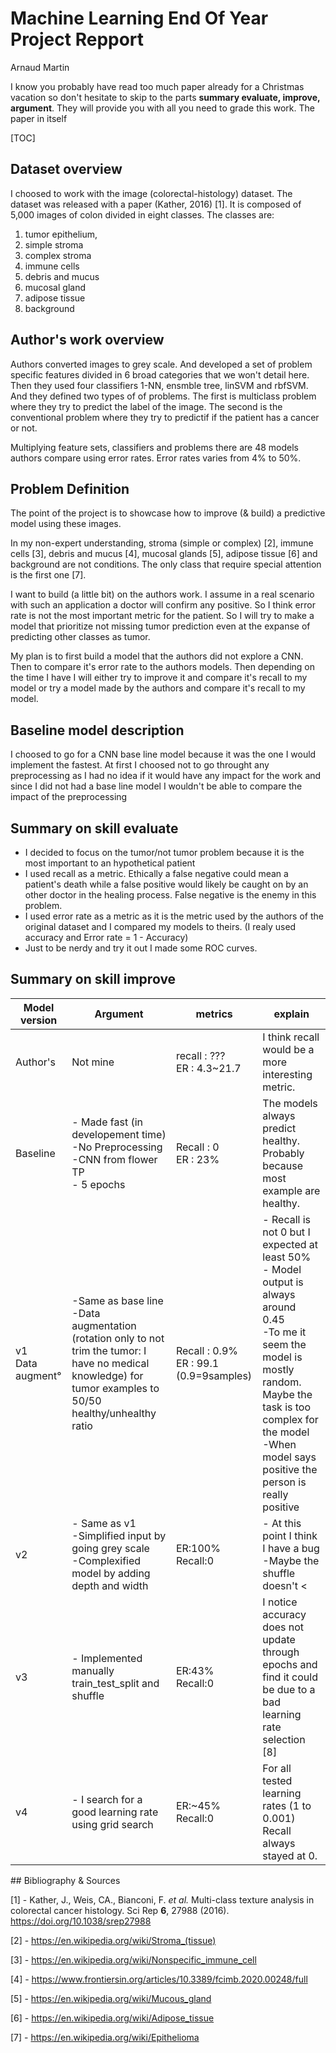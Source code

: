 # Machine Learning End Of Year Project Repport

Arnaud Martin

I know you probably have read too much paper already for a Christmas vacation so don't hesitate to skip to the parts **summary evaluate, improve, argument**. They will provide you with all you need to grade this work. The paper in itself 

[TOC]

## Dataset overview

I choosed to work with the image (colorectal-histology) dataset. The dataset was released with a paper (Kather, 2016) [1]. It is composed of 5,000 images of colon divided in eight classes.  The classes are:

1. tumor epithelium, 
2. simple stroma
3. complex stroma
4. immune cells
5. debris and mucus
6. mucosal gland
7. adipose tissue
8. background

## Author's work overview

 Authors converted images to grey scale. And developed a set of problem specific features divided in 6 broad categories that we won't detail here. Then they used four classifiers 1-NN, ensmble tree, linSVM and rbfSVM. And they defined two types of of problems. The first is multiclass problem where they try to predict the label of the image. The second is the conventional problem where they try to predictif if the patient has a cancer or not.

Multiplying feature sets, classifiers and problems there are 48 models authors compare using error rates. Error rates varies from 4% to 50%.

## Problem Definition

The point of the project is to showcase how to improve (& build) a predictive model using these images.

In my non-expert understanding, stroma (simple or complex) [2],  immune cells [3], debris and mucus [4], mucosal glands [5],  adipose tissue [6] and background are not conditions. The only class that require special attention is the first one [7].  

I want to build (a little bit) on the authors work. I assume in a real scenario with such an application a doctor will confirm any positive. So I think error rate is not the most important metric for the patient. So I will try to make a model that prioritize not missing tumor prediction even at the expanse of predicting other classes as tumor.

My plan is to first build a model that the authors did not explore a CNN. Then to compare it's error rate to the authors models. Then depending on the time I have I will either try to improve it and compare it's recall to my model or try a model made by the authors and compare it's recall to my model. 

## Baseline model description

I choosed to go for a CNN base line model because it was the one I would implement the fastest. At first I choosed not to go throught any preprocessing as I had no idea if it would have any impact for the work and since I did not had a base line model I wouldn't be able to compare the impact of the preprocessing





## Summary on skill evaluate

* I decided to focus on the tumor/not tumor problem because it is the most important to an hypothetical patient
* I used recall as a metric. Ethically a false negative could mean a patient's death while a false positive would likely be caught on by an other doctor in the healing process. False negative is the enemy in this problem.
* I used error rate as a metric as it is the metric used by the authors of the original dataset and I compared my models to theirs. (I realy used accuracy and Error rate = 1 - Accuracy)
* Just to be nerdy and try it out I made some ROC curves.

## Summary on skill improve 

| Model version         | Argument                                                     | metrics                                     | explain                                                      |
| --------------------- | ------------------------------------------------------------ | ------------------------------------------- | ------------------------------------------------------------ |
| Author's              | Not mine                                                     | recall : ???<br />ER : 4.3~21.7             | I think recall would be a more interesting metric.           |
| Baseline              | - Made fast (in developement time)<br />-No Preprocessing<br />-CNN from flower TP<br />- 5 epochs | Recall : 0<br />ER : 23%                    | The models always predict healthy. Probably because most example are healthy. |
| v1<br />Data augment° | -Same as base line<br />-Data augmentation (rotation only to not trim the tumor: I have no medical knowledge) for tumor examples to 50/50 healthy/unhealthy ratio | Recall : 0.9%<br />ER : 99.1 (0.9=9samples) | - Recall is not 0 but I expected at least 50%<br />- Model output is always around 0.45 <br />-To me it seem the model is mostly random. Maybe the task is too complex for the model<br />-When model says positive the person is really positive |
| v2                    | - Same as v1<br />-Simplified input by going grey scale<br />-Complexified model by adding depth and width | ER:100%<br />Recall:0                       | - At this point I think I have a bug<br />-Maybe the shuffle doesn't < |
| v3   | - Implemented manually train_test_split and shuffle   | ER:43%<br />Recall:0  | I notice accuracy does not update through epochs and find it could be due to a bad learning rate selection [8] |
| v4   | - I search for a good learning rate using grid search | ER:~45%<br />Recall:0 | For all tested learning rates (1 to 0.001) Recall always stayed at 0. |





## Bibliography & Sources

[1] - Kather, J., Weis, CA., Bianconi, F. *et al.* Multi-class texture analysis in colorectal cancer histology. Sci Rep **6**, 27988 (2016). https://doi.org/10.1038/srep27988

[2] - https://en.wikipedia.org/wiki/Stroma_(tissue)

[3] - https://en.wikipedia.org/wiki/Nonspecific_immune_cell

[4] - https://www.frontiersin.org/articles/10.3389/fcimb.2020.00248/full

[5] - https://en.wikipedia.org/wiki/Mucous_gland

[6] - https://en.wikipedia.org/wiki/Adipose_tissue

[7] - https://en.wikipedia.org/wiki/Epithelioma
